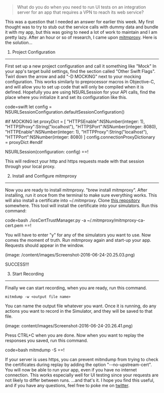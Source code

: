 <!--
Title: Easy, Automatic Server Mocking for iOS Testing
Description: iOS Server Mocking using mitmproxy.
Date: 2016/06/27
Template: post
Blog: true
-->

> What do you do when you need to run UI tests on an integration server
> for an app that requires a VPN to reach its web service?

This was a question that I needed an answer for earlier this week. My
first thought was to try to stub out the service calls with dummy data
and bundle it with my app, but this was going to need a lot of work to
maintain and I am pretty lazy. After an hour or so of research, I came
upon [mitmproxy](https://mitmproxy.org). Here is the solution...

1. Project Configuration
------------------------

First set up a new project configuration and call it something like
"Mock" In your app's target build settings, find the section called
"Other Swift Flags". Twirl down the arrow and add "-D MOCKING" next to
your mocking configuration. This works similarly to preprocessor macros
in Objective-C, and will allow you to set up code that will only be
compiled when it is defined. Hopefully you are using NSURLSession for
your API calls, find the place where you initialize it and set its
configuration like this.

code=swift
let config = NSURLSessionConfiguration.defaultSessionConfiguration()

#if MOCKING
let proxyDict = [
    "HTTPSEnable":NSNumber(integer: 1),
    "HTTPSProxy":String("localhost"),
    "HTTPSPort":NSNumber(integer: 8080),
    "HTTPEnable":NSNumber(integer: 1),
    "HTTPProxy":String("localhost"),
    "HTTPPort":NSNumber(integer: 8080)
]
config.connectionProxyDictionary = proxyDict
#endif

NSURLSession(configuration: config)
==!

This will redirect your http and https requests made with that session
through your local proxy.

2. Install and Configure mitmproxy
----------------------------------

Now you are ready to install mitmproxy. "brew install mitmproxy". After
installing, run it once from the terminal to make sure everything works.
This will also install a certificate into \~/.mitmproxy. Clone [this
repository](https://github.com/ADVTOOLS/ADVTrustStore.git) somewhere.
This tool will install the certificate into your simulators. Run this
command:

code=bash
./iosCertTrustManager.py -a ~/.mitmproxy/mitmproxy-ca-cert.pem
==!

You will have to enter "y" for any of the simulators you want to use.
Now comes the moment of truth. Run mitmproxy again and start-up your
app. Requests should appear in the window.

(image: /content/images/Screenshot-2016-06-24-20.25.03.png)

SUCCESS!!!

3. Start Recording
------------------

Finally we can start recording, when you are ready, run this command.

    mitmdump -w <output file name>

You can name the output file whatever you want. Once it is running, do
any actions you want to record in the Simulator, and they will be saved
to that file.

(image: content/images/Screenshot-2016-06-24-20.26.41.png)

Press CTRL+C when you are done. Now when you want to replay the
responses you saved, run this command.

code=bash
mitmdump -S <saved file>
==!

If your server is uses https, you can prevent mitmdump from trying to
check the certificates during replay by adding the option
"--no-upstream-cert". You will now be able to run your app, even if you
have no internet connection. This works especially well for UI testing
since your requests are not likely to differ between runs. ...and that's
it. I hope you find this useful, and if you have any questions, feel
free to poke me on [twitter](https://twitter.com/@westonhanners).

